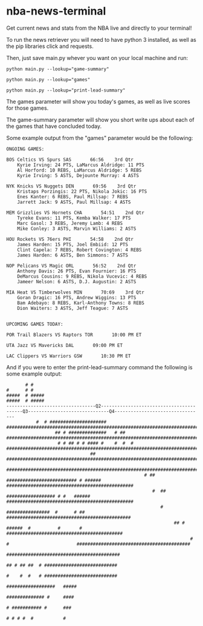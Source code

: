 # nba-news-terminal
Get current news and stats from the NBA live and directly to your terminal!

To run the news retriever you will need to have python 3 installed, as well as the pip libraries click and requests.

Then, just save main.py whever you want on your local machine and run:

    python main.py --lookup="game-summary"
    
    python main.py --lookup="games"
    
    python main.py --lookup="print-lead-summary"


The games parameter will show you today's games, as well as live scores for those games.

The game-summary parameter will show you short write ups about each of the games that have concluded today. 


Some example output from the "games" parameter would be the following:

    ONGOING GAMES:

	BOS Celtics VS Spurs SAS       66:56    3rd Qtr
		Kyrie Irving: 24 PTS, LaMarcus Aldridge: 11 PTS
		Al Horford: 10 REBS, LaMarcus Aldridge: 5 REBS
		Kyrie Irving: 5 ASTS, Dejounte Murray: 4 ASTS

	NYK Knicks VS Nuggets DEN       69:56    3rd Qtr
		Kristaps Porzingis: 22 PTS, Nikola Jokic: 16 PTS
		Enes Kanter: 6 REBS, Paul Millsap: 7 REBS
		Jarrett Jack: 9 ASTS, Paul Millsap: 4 ASTS

	MEM Grizzlies VS Hornets CHA       54:51    2nd Qtr
		Tyreke Evans: 11 PTS, Kemba Walker: 17 PTS
		Marc Gasol: 3 REBS, Jeremy Lamb: 4 REBS
		Mike Conley: 3 ASTS, Marvin Williams: 2 ASTS

	HOU Rockets VS 76ers PHI       54:58    2nd Qtr
		James Harden: 15 PTS, Joel Embiid: 12 PTS
		Clint Capela: 7 REBS, Robert Covington: 4 REBS
		James Harden: 6 ASTS, Ben Simmons: 7 ASTS

	NOP Pelicans VS Magic ORL       56:52    2nd Qtr
		Anthony Davis: 26 PTS, Evan Fournier: 16 PTS
		DeMarcus Cousins: 9 REBS, Nikola Vucevic: 4 REBS
		Jameer Nelson: 6 ASTS, D.J. Augustin: 2 ASTS

	MIA Heat VS Timberwolves MIN       70:69    3rd Qtr
		Goran Dragic: 16 PTS, Andrew Wiggins: 13 PTS
		Bam Adebayo: 8 REBS, Karl-Anthony Towns: 8 REBS
		Dion Waiters: 3 ASTS, Jeff Teague: 7 ASTS


    UPCOMING GAMES TODAY:

	POR Trail Blazers VS Raptors TOR       10:00 PM ET

	UTA Jazz VS Mavericks DAL       09:00 PM ET

	LAC Clippers VS Warriors GSW       10:30 PM ET


And if you were to enter the print-lead-summary command the following is some example output:
                                                                                                                                                   
                                                                                                                                               
                                                                                                                                               
                                                                                                                                               
                                                                                                                                               
                                                                                                                                               
                                                                                                                                               
                                                                                                                                               
                                                                                                                                               
                                                                                                                                               
                                                                                                                                               
                                                                                                                                               
                                                                                                                                               
                                                                                                                                               
                                                                                                                                               
           # #                                                                                                                                  
    #      # #                                                                                                                                  
    #####  # #####                                                                                                                                 
    #####  # #####                                                                                                                                 
    ---------------------------------Q2-----------------------------------------Q3------------------------------Q4---------------------------------
               #  # ##################### #####################################################################################################
                      ## # ##############   # ## ##############################################################################################
                       # # ## # # #### #    #  #  # ###########################################################################################
                                   ##                ##########################################################################################
                                                      #########################################################################################
                                                       # ## ########################## # ###### ###############################################
                                                          #  ## ################## # #   ###### ###############################################
                                                             #   ################  #      # ##   ##############################################
                                                                  ## # ######  #          #       # ###########################################
                                                                        #  #                         ##########################################
                                                                                                     ##########################################
                                                                                                      ## # ## ##  # ###########################
                                                                                                      #    #  #   # ###########################
                                                                                                                     ##################   #####
                                                                                                                      ############## #     ####
                                                                                                                       # ########### #      ###
                                                                                                                         # # # #  #           #
